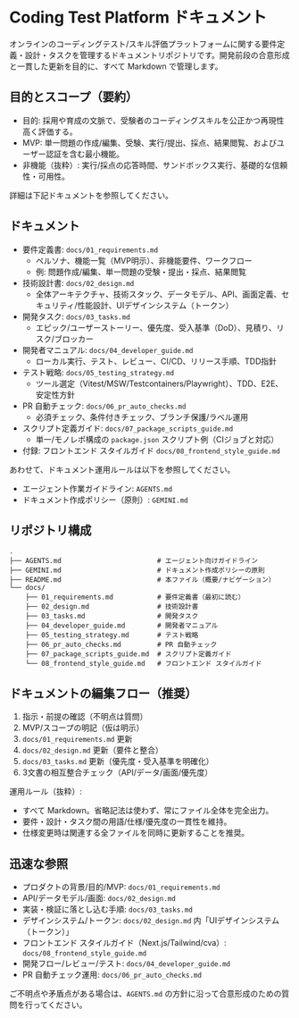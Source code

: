# Coding Test Platform ドキュメント

オンラインのコーディングテスト/スキル評価プラットフォームに関する要件定義・設計・タスクを管理するドキュメントリポジトリです。開発前段の合意形成と一貫した更新を目的に、すべて Markdown で管理します。

## 目的とスコープ（要約）
- 目的: 採用や育成の文脈で、受験者のコーディングスキルを公正かつ再現性高く評価する。
- MVP: 単一問題の作成/編集、受験、実行/提出、採点、結果閲覧、およびユーザー認証を含む最小機能。
- 非機能（抜粋）: 実行/採点の応答時間、サンドボックス実行、基礎的な信頼性・可用性。

詳細は下記ドキュメントを参照してください。

## ドキュメント
- 要件定義書: `docs/01_requirements.md`
  - ペルソナ、機能一覧（MVP明示）、非機能要件、ワークフロー
  - 例: 問題作成/編集、単一問題の受験・提出・採点、結果閲覧
- 技術設計書: `docs/02_design.md`
  - 全体アーキテクチャ、技術スタック、データモデル、API、画面定義、セキュリティ/性能設計、UIデザインシステム（トークン）
- 開発タスク: `docs/03_tasks.md`
  - エピック/ユーザーストーリー、優先度、受入基準（DoD）、見積り、リスク/ブロッカー
- 開発者マニュアル: `docs/04_developer_guide.md`
  - ローカル実行、テスト、レビュー、CI/CD、リリース手順、TDD指針
- テスト戦略: `docs/05_testing_strategy.md`
  - ツール選定（Vitest/MSW/Testcontainers/Playwright）、TDD、E2E、安定性方針
- PR 自動チェック: `docs/06_pr_auto_checks.md`
  - 必須チェック、条件付きチェック、ブランチ保護/ラベル運用
- スクリプト定義ガイド: `docs/07_package_scripts_guide.md`
  - 単一/モノレポ構成の `package.json` スクリプト例（CIジョブと対応）
- 付録: フロントエンド スタイルガイド `docs/08_frontend_style_guide.md`

あわせて、ドキュメント運用ルールは以下を参照してください。
- エージェント作業ガイドライン: `AGENTS.md`
- ドキュメント作成ポリシー（原則）: `GEMINI.md`

## リポジトリ構成
```
.
├── AGENTS.md                        # エージェント向けガイドライン
├── GEMINI.md                        # ドキュメント作成ポリシーの原則
├── README.md                        # 本ファイル（概要/ナビゲーション）
└── docs/
    ├── 01_requirements.md           # 要件定義書（最初に読む）
    ├── 02_design.md                 # 技術設計書
    ├── 03_tasks.md                  # 開発タスク
    ├── 04_developer_guide.md        # 開発者マニュアル
    ├── 05_testing_strategy.md       # テスト戦略
    ├── 06_pr_auto_checks.md         # PR 自動チェック
    ├── 07_package_scripts_guide.md  # スクリプト定義ガイド
    └── 08_frontend_style_guide.md   # フロントエンド スタイルガイド
```

## ドキュメントの編集フロー（推奨）
1) 指示・前提の確認（不明点は質問）
2) MVP/スコープの明記（仮は明示）
3) `docs/01_requirements.md` 更新
4) `docs/02_design.md` 更新（要件と整合）
5) `docs/03_tasks.md` 更新（優先度・受入基準を明確化）
6) 3文書の相互整合チェック（API/データ/画面/優先度）

運用ルール（抜粋）:
- すべて Markdown。省略記法は使わず、常にファイル全体を完全出力。
- 要件・設計・タスク間の用語/仕様/優先度の一貫性を維持。
- 仕様変更時は関連する全ファイルを同時に更新することを推奨。

## 迅速な参照
- プロダクトの背景/目的/MVP: `docs/01_requirements.md`
- API/データモデル/画面: `docs/02_design.md`
- 実装・検証に落とし込む手順: `docs/03_tasks.md`
- デザインシステム/トークン: `docs/02_design.md` 内「UIデザインシステム（トークン）」
- フロントエンド スタイルガイド（Next.js/Tailwind/cva）: `docs/08_frontend_style_guide.md`
- 開発フロー/レビュー/テスト: `docs/04_developer_guide.md`
- PR 自動チェック運用: `docs/06_pr_auto_checks.md`

ご不明点や矛盾点がある場合は、`AGENTS.md` の方針に沿って合意形成のための質問を行ってください。
